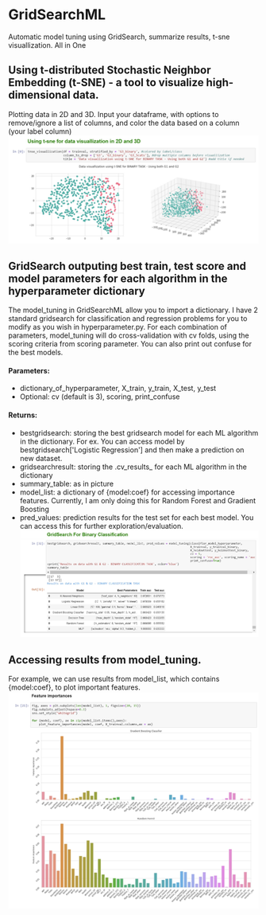 # GridSearchML
Automatic model tuning using GridSearch,  summarize results, t-sne visuallization. All in One

## Using t-distributed Stochastic Neighbor Embedding (t-SNE) - a tool to visualize high-dimensional data. 
Plotting data in 2D and 3D. Input your dataframe, with options to remove/ignore a list of columns, and color the data based on a column (your label column)
![T-SNE 2D and 3D](https://github.com/2miatran/GridSearchML/blob/master/t-sne%202D%20and%203D.jpg)

## GridSearch outputing best train, test score and model parameters for each algorithm in the hyperparameter dictionary
The model_tuning in GridSearchML allow you to import a dictionary. I have 2 standard gridsearch for classification and regression problems for you to modify as you wish in hyperparameter.py.
For each combination of parameters, model_tuning will do cross-validation with cv folds, using the scoring criteria from scoring parameter.
You can also print out confuse for the best models. 
#### Parameters:
- dictionary_of_hyperparameter, X_train, y_train, X_test, y_test
- Optional: cv (default is 3), scoring, print_confuse

#### Returns:
- bestgridsearch: storing the best gridsearch model for each ML algorithm in the dictionary. For ex. You can access model by bestgridsearch['Logistic Regression'] and then make a prediction on new dataset.
- gridsearchresult: storing the .cv_results_ for each ML algorithm in the dictionary
- summary_table: as in picture
- model_list: a dictionary of {model:coef} for accessing importance features. Currently, I am only doing this for Random Forest and Gradient Boosting
- pred_values: prediction results for the test set for each best model. You can access this for further exploration/evaluation. 
![GridSearch](https://github.com/2miatran/GridSearchML/blob/master/GridSearchResults.jpg)

## Accessing results from model_tuning.
For example, we can use results from model_list, which contains {model:coef}, to plot important features. 
![Image description](https://github.com/2miatran/GridSearchML/blob/master/plot_feature_importance.jpg)
